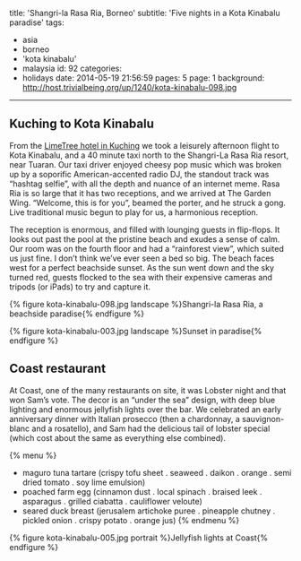 title: 'Shangri-la Rasa Ria, Borneo'
subtitle: 'Five nights in a Kota Kinabalu paradise'
tags:
  - asia
  - borneo
  - 'kota kinabalu'
  - malaysia
id: 92
categories:
  - holidays
date: 2014-05-19 21:56:59
pages: 5
page: 1
background: http://host.trivialbeing.org/up/1240/kota-kinabalu-098.jpg
---

## Kuching to Kota Kinabalu

From the [LimeTree hotel in Kuching](/2014/05/kuching-borneo/) we took a leisurely afternoon flight to Kota Kinabalu, and a 40 minute taxi north to the Shangri-La Rasa Ria resort, near Tuaran. Our taxi driver enjoyed cheesy pop music which was broken up by a soporific American-accented radio DJ, the standout track was “hashtag selfie”, with all the depth and nuance of an internet meme. Rasa Ria is so large that it has two receptions, and we arrived at The Garden Wing. “Welcome, this is for you”, beamed the porter, and he struck a gong. Live traditional music begun to play for us, a harmonious reception.

The reception is enormous, and filled with lounging guests in flip-flops. It looks out past the pool at the pristine beach and exudes a sense of calm. Our room was on the fourth floor and had a “rainforest view”, which suited us just fine. I don’t think we’ve ever seen a bed so big. The beach faces west for a perfect beachside sunset. As the sun went down and the sky turned red, guests flocked to the sea with their expensive cameras and tripods (or iPads) to try and capture it.

{% figure kota-kinabalu-098.jpg landscape %}Shangri-la Rasa Ria, a beachside paradise{% endfigure %}

{% figure kota-kinabalu-003.jpg landscape %}Sunset in paradise{% endfigure %}

## Coast restaurant

At Coast, one of the many restaurants on site, it was Lobster night and that won Sam’s vote. The decor is an “under the sea” design, with deep blue lighting and enormous jellyfish lights over the bar. We celebrated an early anniversary dinner with Italian prosecco (then a chardonnay, a sauvignon-blanc and a rosatello), and Sam had the delicious tail of lobster special (which cost about the same as everything else combined).

{% menu %}
* maguro tuna tartare (crispy tofu sheet . seaweed . daikon . orange . semi dried tomato . soy lime emulsion)
* poached farm egg (cinnamon dust . local spinach . braised leek . asparagus . grilled ciabatta . cauliflower veloute)
* seared duck breast (jerusalem artichoke puree . pineapple chutney . pickled onion . crispy potato . orange jus)
{% endmenu %}

{% figure kota-kinabalu-005.jpg portrait %}Jellyfish lights at Coast{% endfigure %}

